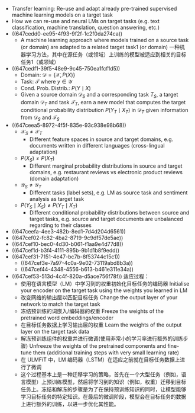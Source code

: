 - Transfer learning: Re-use and adapt already pre-trained supervised machine learning models on a target task
- How we can re-use and neural LMs on target tasks (e.g. text classification, machine translation, question answering, etc.)
- ((647cedd0-ee95-4f93-9f2f-1c2f0da274ca))
	- A machine learning approach where models trained on a source task (or domain) are adapted to a related target task1 (or domain)
	  一种机器学习方法，其中在源任务（或领域）上训练的模型被适应到相关的目标任务1（或领域）
- ((647cedf1-39f5-48e9-9c45-750ea1fcf1d5))
	- Domain: $\mathcal{D}=\{\mathcal{X}, P(X)\}$
	- Task: $\mathcal{T}$ where $y \in \mathcal{Y}$
	- Cond. Prob. Distrib.: $P(Y \mid X)$
	- Given a source domain $\mathcal{D}_S$ and a corresponding task $T_S$, a target domain $\mathcal{D}_T$ and task $\mathcal{T}_T$, earn a new model that computes the target conditional probability distribution $P\left(Y_T \mid X_T\right)$ in $\mathcal{D}_T$ given information from $\mathcal{D}_S$ and $\mathcal{T}_S$
- ((647ceea5-8972-4f5f-835e-93c938e98b68))
	- $\mathcal{X}_S \neq \mathcal{X}_T$
		- Different feature spaces in source and target domains, e.g. documents written in different languages (cross-lingual adaptation)
	- $P\left(X_S\right) \neq P\left(X_T\right)$
		- Different marginal probability distributions in source and target domains, e.g. restaurant reviews vs electronic product reviews (domain adaptation)
	- $\mathcal{Y}_S \neq \mathcal{Y}_T$
		- Different tasks (label sets), e.g. LM as source task and sentiment analysis as target task
	- $P\left(Y_S \mid X_S\right) \neq P\left(Y_T \mid X_T\right)$
		- Different conditional probability distributions between source and target tasks, e.g. source and target documents are unbalanced regarding to their classes
- ((647ceefa-4ee3-482b-8ed1-7d4d204d6561))
- ((647cef02-fc82-4ba2-8719-9c9df57de5ae))
- ((647cef10-bec0-4d30-b061-f1aa9e4d77d8))
- ((647cef1d-b3f4-4111-895b-9b1d1b8f9edd))
- ((647cef31-7151-4e47-bc7b-8f53744c15c1))
	- ((647cef3e-7a97-4c0a-9e02-73119abd8b3a))
	- ((647cef44-4348-4556-b613-b461e311e34a))
- ((647cef53-513d-4c4f-820a-d5ace756f78f)) 适应过程：
	- 使用在语言模型（LM）中学习到的权重初始化目标任务的编码器
	  Initialise your encoder on the target task using the weights you learned in LM
	- 改变网络的输出层以匹配目标任务
	  Change the output layer of your network to match the target task
	- 冻结预训练的词嵌入/编码器的权重
	  Freeze the weights of the pretrained word embeddings/encoder
	- 在目标任务数据上学习输出层的权重
	  Learn the weights of the output layer on the target task data
	- 解冻预训练组件的权重并进行微调(使用非常小的学习率进行额外的训练步骤)
	  Unfreeze the weights of the pretrained components and fine-tune them 
	  (additional training steps with very small learning rate)
	- 在 ULMFiT 中，LM 编码器（LSTM）在适应之前就在目标任务数据上进行了微调
	- 这个过程基本上是一种迁移学习的策略，首先在一个大型任务（例如，语言模型）上预训练模型，然后将学习到的知识（例如，权重）迁移到目标任务上。冻结和解冻的步骤是为了在保持预训练知识的同时，让模型能够学习目标任务的特定知识。在最后的微调阶段，模型会在目标任务的数据上进行额外的训练，以进一步优化其性能。